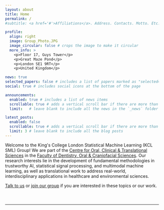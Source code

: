 ```yaml
---
layout: about
title: Home
permalink: /
#subtitle: <a href='#'>Affiliations</a>. Address. Contacts. Motto. Etc.

profile:
  align: right
  image: Group_Photo.JPG
  image_circular: false # crops the image to make it circular
  more_info: >
    <p>Floor 17, Guys Tower</p>
    <p>Great Maze Pond</p>
    <p>London SE1 9RT</p>
    <p>United Kingdom</p>

news: true
selected_papers: false # includes a list of papers marked as "selected={true}"
social: true # includes social icons at the bottom of the page

announcements:
  enabled: true # includes a list of news items
  scrollable: true # adds a vertical scroll bar if there are more than 3 news items
  limit:   # leave blank to include all the news in the `_news` folder

latest_posts:
  enabled: false
  scrollable: true # adds a vertical scroll bar if there are more than 3 new posts items
  limit: 3 # leave blank to include all the blog posts
---
```

Welcome to the King's College London Statistical Machine Learning (KCL SML) Group! We are part of the [Centre for Oral, Clinical & Translational Sciences](https://www.kcl.ac.uk/dentistry/research/centre-for-oral-clinical-translational-sciences) in the [Faculty of Dentistry, Oral & Craniofacial Sciences](https://www.kcl.ac.uk/dentistry). Our research interests lie in the development of fundamental methodologies in trustworthy AI, statistical signal processing, and multimodal machine learning, as well as translational work to address real-world, interdisciplinary applications in healthcare and environmental sciences.

[Talk to us](mailto:yunpeng.li@kcl.ac.uk) or [join our group](/openings/) if you are interested in these topics or our work.


<div class="clearfix" style="width: 100%; padding-bottom: 25px;"></div>

<!-- <h4>
    <a>Partners</a>
</h4>
<div class="clearfix" style="width: 100%; padding-bottom: 25px;"></div>

<div class="clearfix" style="width: 100%; clear: both; display: flex; justify-content: center; gap: 50px;">
  <a href="https://www.surrey.ac.uk/" target="_blank">
    <img style="height: 70px; width: auto; padding-bottom: 25px;" valign="center" src="{{ site.baseurl }}/assets/img/surrey.png" alt="UoS website">
  </a>
  <a href="https://www.royalsurrey.nhs.uk/" target="_blank">
    <img style="height: 70px; width: auto; padding-bottom: 25px;" valign="center" src="{{ site.baseurl }}/assets/img/nhs-surrey.png" alt="NHS Royal Surrey website">
  </a>
  <a href="https://www.guysandstthomas.nhs.uk/" target="_blank">
    <img style="height: 70px; width: auto; padding-bottom: 25px;" valign="center" src="{{ site.baseurl }}/assets/img/nhs-guys.png" alt="NHS GSTT website">
  </a>
  <a href="https://www.dentalhealth.org/" target="_blank">
    <img style="height: 70px; width: auto; padding-bottom: 25px;" valign="center" src="{{ site.baseurl }}/assets/img/oralhealthfoundation.png" alt="Oral Healthy Foundation website">
  </a>
</div> -->

---

